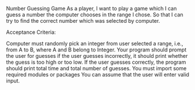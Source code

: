 Number Guessing Game
As a player, I want to play a game which I can guess a number the computer chooses in the range I chose. So that I can try to find the correct number which was selected by computer.

Acceptance Criteria:

Computer must randomly pick an integer from user selected a range, i.e., from A to B, where A and B belong to Integer.
Your program should prompt the user for guesses
if the user guesses incorrectly, it should print whether the guess is too high or too low.
If the user guesses correctly, the program should print total time and total number of guesses.
You must import some required modules or packages
You can assume that the user will enter valid input.
